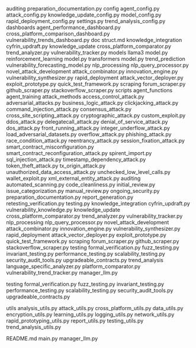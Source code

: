
auditing
preparation_documentation.py
config
agent_config.py
attack_config.py
knowledge_update_config.py
model_config.py
rapid_deployment_config.py
settings.py
trend_analysis_config.py
dashboards
agent_performance_dashboard.py
cross_platform_comparison_dashboard.py
vulnerability_trends_dashboard.py
doc
struct.md
knowledge_integration
cyfrin_updraft.py
knowledge_update
cross_platform_comparator.py
trend_analyzer.py
vulnerability_tracker.py
models
llama3
model.py
reinforcement_learning
model.py
transformers
model.py
trend_prediction
vulnerability_forecasting_model.py
nlp_processing
nlp_query_processor.py
novel_attack_development
attack_combinator.py
innovation_engine.py
vulnerability_synthesizer.py
rapid_deployment
attack_vector_deployer.py
exploit_prototype.py
quick_test_framework.py
scraping
forum_scraper.py
github_scraper.py
stackoverflow_scraper.py
scripts
agent_functions
agent_training
attack_methods
access_control_attack.py
adversarial_attacks.py
business_logic_attack.py
clickjacking_attack.py
command_injection_attack.py
consensus_attack.py
cross_site_scripting_attack.py
cryptographic_attack.py
custom_exploit.py
ddos_attack.py
delegatecall_attack.py
denial_of_service_attack.py
dos_attack.py
front_running_attack.py
integer_underflow_attack.py
load_adversarial_datasets.py
overflow_attack.py
phishing_attack.py
race_condition_attack.py
reentrancy_attack.py
session_fixation_attack.py
smart_contract_misconfiguration.py
smart_contract_reconfiguration_attack.py
spirent_import.py
sql_injection_attack.py
timestamp_dependency_attack.py
token_theft_attack.py
tx_origin_attack.py
unauthorized_data_access_attack.py
unchecked_low_level_calls.py
wallet_exploit.py
xml_external_entity_attack.py
auditing
automated_scanning.py
code_cleanliness.py
initial_review.py
issue_categorization.py
manual_review.py
ongoing_security.py
preparation_documentation.py
report_generation.py
retesting_verification.py
testing.py
knowledge_integration
cyfrin_updraft.py
vulnerability_knowledge.py
knowledge_update
cross_platform_comparator.py
trend_analyzer.py
vulnerability_tracker.py
nlp_processing
nlp_query_processor.py
novel_attack_development
attack_combinator.py
innovation_engine.py
vulnerability_synthesizer.py
rapid_deployment
attack_vector_deployer.py
exploit_prototype.py
quick_test_framework.py
scraping
forum_scraper.py
github_scraper.py
stackoverflow_scraper.py
testing
formal_verification.py
fuzz_testing.py
invariant_testing.py
performance_testing.py
scalability_testing.py
security_audit_tools.py
upgradeable_contracts.py
trend_analysis
language_specific_analyzer.py
platform_comparator.py
vulnerability_trend_tracker.py
manager_llm.py

testing
formal_verification.py
fuzz_testing.py
invariant_testing.py
performance_testing.py
scalability_testing.py
security_audit_tools.py
upgradeable_contracts.py

utils
analysis_utils.py
attack_utils.py
cross_platform_utils.py
data_utils.py
encryption_utils.py
learning_utils.py
logging_utils.py
network_utils.py
rapid_prototyping_utils.py
report_utils.py
testing_utils.py
trend_analysis_utils.py

README.md
main.py
manager_llm.py